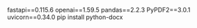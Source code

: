 fastapi==0.115.6
openai==1.59.5
pandas==2.2.3
PyPDF2==3.0.1
uvicorn==0.34.0
pip install python-docx
